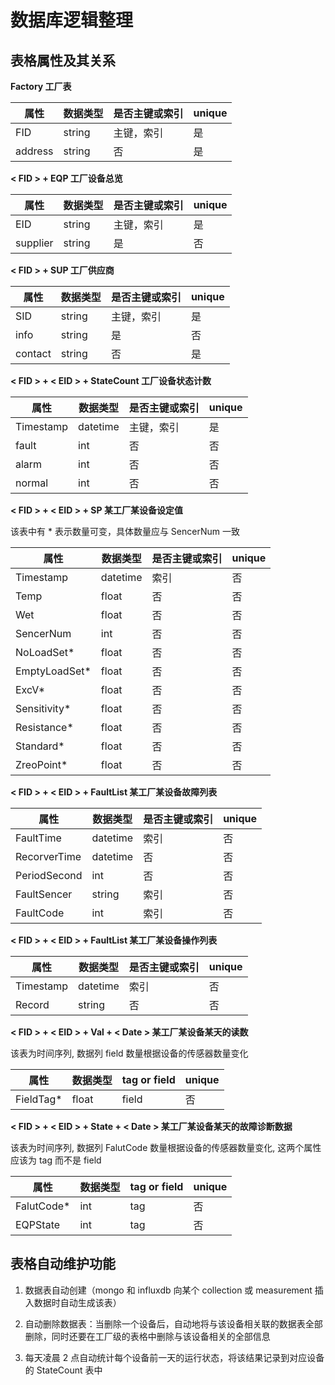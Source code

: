 # 数据库逻辑整理

## 表格属性及其关系

**Factory 工厂表**

|属性     |数据类型  | 是否主键或索引 | unique |
| --------| -----   | -----         | -----  |
| FID     | string  | 主键，索引     | 是     |
| address | string  | 否            | 是     |

**< FID > + EQP 工厂设备总览**

|属性        |数据类型  | 是否主键或索引 | unique |
| --------   | -----   | -----         | -----  |
| EID        | string  | 主键，索引     | 是     |
| supplier   | string  | 是            | 否     |

**< FID > + SUP 工厂供应商**

|属性        |数据类型  | 是否主键或索引 | unique |
| --------   | -----   | -----         | -----  |
| SID        | string  | 主键，索引     | 是     |
| info       | string  | 是            | 否     |
| contact    | string  | 否            | 是     |

**< FID > + < EID > + StateCount 工厂设备状态计数**

|属性        |数据类型   | 是否主键或索引 | unique |
| --------   | -----    | -----         | -----  |
| Timestamp  | datetime | 主键，索引     | 是     |
| fault      | int      | 否            | 否     |
| alarm      | int      | 否            | 否     |
| normal     | int      | 否            | 否     |

**< FID > + < EID > + SP 某工厂某设备设定值**

该表中有 * 表示数量可变，具体数量应与 SencerNum 一致

|属性        |数据类型  | 是否主键或索引 | unique |
| --------   | -----    | -----         | ----- |
| Timestamp  | datetime | 索引            | 否     |
| Temp  | float    | 否            | 否     |
| Wet  | float    | 否            | 否     |
| SencerNum  | int      | 否            | 否     |
| NoLoadSet*  | float    | 否            | 否     |
| EmptyLoadSet*  | float    | 否            | 否     |
| ExcV*  | float    | 否            | 否     |
| Sensitivity*  | float    | 否            | 否     |
| Resistance*  | float    | 否            | 否     |
| Standard*  | float    | 否            | 否     |
| ZreoPoint*  | float    | 否            | 否     |

**< FID > + < EID > + FaultList 某工厂某设备故障列表**

|属性        |数据类型  | 是否主键或索引 | unique |
| --------   | -----    | -----         | ----- |
| FaultTime  | datetime | 索引            | 否     |
| RecorverTime  | datetime | 否            | 否     |
| PeriodSecond  | int |     否        | 否     |
| FaultSencer  | string |     索引        | 否     |
| FaultCode  | int |     索引        | 否     |

**< FID > + < EID > + FaultList 某工厂某设备操作列表**

|属性        |数据类型  | 是否主键或索引 | unique |
| --------   | -----    | -----         | ----- |
| Timestamp  | datetime | 索引            | 否     |
| Record  | string | 否            | 否     |

**< FID > + < EID > + Val + < Date > 某工厂某设备某天的读数**

该表为时间序列, 数据列 field 数量根据设备的传感器数量变化

|属性        |数据类型  | tag or field | unique |
| --------   | -----    | -----         | ----- |
| FieldTag*  | float | field            | 否     |

**< FID > + < EID > + State + < Date > 某工厂某设备某天的故障诊断数据**

该表为时间序列, 数据列 FalutCode 数量根据设备的传感器数量变化, 这两个属性应该为 tag 而不是 field

|属性        |数据类型  | tag or field | unique |
| --------   | -----    | -----         | ----- |
| FalutCode*  | int | tag            | 否     |
| EQPState  | int | tag            | 否     |

## 表格自动维护功能

1. 数据表自动创建（mongo 和 influxdb 向某个 collection 或 measurement 插入数据时自动生成该表）

2. 自动删除数据表：当删除一个设备后，自动地将与该设备相关联的数据表全部删除，同时还要在工厂级的表格中删除与该设备相关的全部信息

3. 每天凌晨 2 点自动统计每个设备前一天的运行状态，将该结果记录到对应设备的 StateCount 表中
